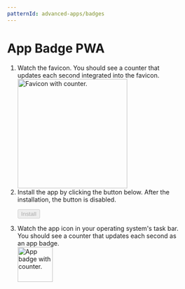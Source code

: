```yaml
---
patternId: advanced-apps/badges
---
```


<!DOCTYPE html>
<html lang="en">
  <head>
    <meta charset="utf-8" />
    <meta name="viewport" content="width=device-width, initial-scale=1" />
    <meta name="color-scheme" content="dark light" />
    <link rel="manifest" href="https://app-badge-pwa.glitch.me/manifest.json" />
    <title>App Badge PWA</title>
    <style>
      html {
        box-sizing: border-box;
        font-family: system-ui, sans-serif;
        color-scheme: dark light;
      }
      *, *:before, *:after {
        box-sizing: inherit;
      }
      body {
        margin: 1rem;
      }
      img {
        height: auto;
        max-width: 100%;
        display: block;
      }
    </style>
    <script>
      if ('serviceWorker' in navigator) {
        window.addEventListener('load', async () => {
          const registration = await navigator.serviceWorker.register(
            './sw.js',
          );
          console.log(
            'Service worker registered for scope',
            registration.scope,
          );
        });
      }
    </script>
    <script type="module">
      import 'https://unpkg.com/favicon-badge@2.0.0/dist/FavIconBadge.js';
      const favicon = document.querySelector('favicon-badge');
      const installButton = document.querySelector('button');
      const supportsAppBadge = 'setAppBadge' in navigator;
      let setAppBadge;
      let i = 0;
      const getAppBadgeValue = () => {
        if (i > 9) {
          i = 0;
        }
        return i++;
      };
      const setAppBadgeFavicon = (value) => {
        favicon.badge = value;
      };
      const setAppBadgeNative = (value) => {
        navigator.setAppBadge(value);
      }
      if (
        matchMedia('(display-mode: standalone)').matches &&
        supportsAppBadge
      ) {
        setAppBadge = setAppBadgeNative;
      } else {
        setAppBadge = setAppBadgeFavicon;
      }
      setInterval(() => {
        setAppBadge(getAppBadgeValue());
      }, 1000);
      if ('BeforeInstallPromptEvent' in window) {
        let installEvent = null;
        const onInstall = () => {
          installButton.disabled = true;
          installEvent = null;
          if (supportsAppBadge) {
            favicon.badge = false;
            setAppBadge = setAppBadgeNative;
          }
        };
        window.addEventListener('beforeinstallprompt', (event) => {
          event.preventDefault();
          installEvent = event;
          installButton.disabled = false;
        });
        installButton.addEventListener('click', async () => {
          if (!installEvent) {
            return;
          }
          installEvent.prompt();
          const result = await installEvent.userChoice;
          if (result.outcome === 'accepted') {
            onInstall();
          }
        });
        window.addEventListener('appinstalled', (event) => {
          onInstall();
        });
      }
    </script>
  </head>
  <body>
    <h1>App Badge PWA</h1>
    <ol>
      <li>
        Watch the favicon. You should see a counter that updates each second
        integrated into the favicon.
        <img
          src="https://cdn.glitch.global/d89b68f5-8448-437c-9655-e0b131c7d6c0/Screen%20Shot%202022-05-04%20at%2011.25.14.png?v=1651656333436"
          style="width: 250px; height: auto"
          width="528"
          height="74"
          alt="Favicon with counter."
        />
      </li>
      <li>
        Install the app by clicking the button below. After the installation,
        the button is disabled.
        <p>
          <button disabled type="button">Install</button>
        </p>
      </li>
      <li>
        Watch the app icon in your operating system's task bar. You should see a
        counter that updates each second as an app badge.
        <img
          src="https://cdn.glitch.global/d89b68f5-8448-437c-9655-e0b131c7d6c0/Screen%20Shot%202022-05-04%20at%2011.32.22.png?v=1651656760694"
          style="width: 80px; height: auto"
          width="282"
          height="388"
          alt="App badge with counter."
        />
      </li>
    </ol>
    <favicon-badge src="data:image/svg+xml, %3Csvg enable-background='new 0 0 128 128' viewBox='0 0 128 128' xmlns='http://www.w3.org/2000/svg' xmlns:xlink='http://www.w3.org/1999/xlink'%3E%3ClinearGradient id='f' x1='83.081' x2='105.28' y1='36.552' y2='36.552' gradientUnits='userSpaceOnUse'%3E%3Cstop stop-color='%238D6E63' offset='.0037206'/%3E%3Cstop stop-color='%2376594F' offset='.4152'/%3E%3Cstop stop-color='%234E342E' offset='.9989'/%3E%3C/linearGradient%3E%3Cpath d='m89.2 43.21c-0.84-0.18-3.53-2.77-6.12-5.84 4.16-2.1 16.11-7.47 20.68-7.47 0.46 0 0.69 0.06 0.78 0.09 0.34 0.12 0.71 0.33 0.73 1.26 0.07 2.9-3.13 7.42-4.52 7.99l-1.24 0.52c-2.69 1.12-8.28 3.47-10.2 3.47-0.03-0.02-0.07-0.02-0.11-0.02z' fill='url(%23f)'/%3E%3Cpath d='m103.76 31.39h0.04c0.03 1.67-2.37 5.78-3.62 6.45-0.36 0.15-0.78 0.32-1.25 0.52-1.91 0.8-7.6 3.18-9.39 3.34-0.77-0.45-2.36-1.98-4.05-3.86 5.03-2.38 14.65-6.45 18.27-6.45m0-3c-6.12 0-22.98 8.27-22.97 8.55 0 0 5.96 7.51 8.25 7.76 0.09 0.01 0.18 0.01 0.28 0.01 2.54 0 9.26-2.97 12.01-4.09 2.85-1.17 8.22-10.44 3.72-12.05-0.34-0.12-0.78-0.18-1.29-0.18z' fill='%235D4037'/%3E%3Cpolyline points='30.29 103.37 31.17 108.44 37.99 106.57' fill='%238D6E63'/%3E%3Cpolyline points='47.01 107.96 50.67 111.08 55.27 108.39' fill='%23A1887F'/%3E%3Cpolyline points='70.45 105.84 76.92 107.91 78.15 102.63' fill='%23BCAAA4'/%3E%3Cpolyline points='84.19 96.2 90.9 95.4 90.06 90.03' fill='%238D6E63'/%3E%3ClinearGradient id='e' x1='90.754' x2='108.35' y1='79.097' y2='79.097' gradientUnits='userSpaceOnUse'%3E%3Cstop stop-color='%238D6E63' offset='.0037206'/%3E%3Cstop stop-color='%2376594F' offset='.4152'/%3E%3Cstop stop-color='%234E342E' offset='.9989'/%3E%3C/linearGradient%3E%3Cpath d='m97.03 83.58c-2.7 0-4.91-0.32-6.27-0.58l2.37-8.25c0.73-0.06 1.82-0.13 3.09-0.13 5.15 0 8.91 1.04 10.58 2.94 1.19 1.35 1.74 2.5 1.5 3.15-0.18 0.5-1.19 1.75-6.55 2.54-1.54 0.21-3.13 0.33-4.72 0.33z' fill='url(%23e)'/%3E%3Cpath d='m96.21 76.12c4.64 0 8.09 0.89 9.45 2.43 0.77 0.87 1.04 1.41 1.13 1.66-0.37 0.28-1.63 1.01-5.28 1.55-1.46 0.21-2.97 0.32-4.5 0.32-1.68 0-3.17-0.13-4.36-0.29l1.61-5.62c0.57-0.03 1.23-0.05 1.95-0.05m0-3c-2.45 0-4.25 0.23-4.25 0.23l-3.08 10.76s3.35 0.97 8.15 0.97c1.52 0 3.19-0.1 4.93-0.35 7.27-1.07 10.13-3.43 5.95-8.16-2.54-2.89-7.9-3.45-11.7-3.45z' fill='%235D4037'/%3E%3ClinearGradient id='d' x1='64.17' x2='64.17' y1='27.642' y2='107.86' gradientTransform='matrix(.9998 -.0211 .0211 .9998 -1.3443 1.3702)' gradientUnits='userSpaceOnUse'%3E%3Cstop stop-color='%235D2813' offset='.1715'/%3E%3Cstop stop-color='%236A3A27' offset='.2429'/%3E%3Cstop stop-color='%238D6859' offset='.3885'/%3E%3Cstop stop-color='%23C5B2AA' offset='.5932'/%3E%3Cstop stop-color='%23fff' offset='.7926'/%3E%3C/linearGradient%3E%3Cpath d='m52.52 107.19c-37.81-0.61-44.98-29.22-46.31-41.49-0.61-5.6-0.56-10.55-0.53-13.82 0.02-1.77 0.03-3.01-0.05-3.85 0.32-0.14 0.89-0.29 1.25-0.38 1.27-0.33 3.01-0.78 3.15-2.46 0.13-1.54-1.28-2.47-2.42-3.21-0.15-0.1-0.34-0.22-0.52-0.35 3.71-3.46 20.01-14.52 46.65-14.52h0.63c18.29 0.12 32.11 8.38 41.07 24.55 0.37 0.67 0.62 1.12 0.84 1.43 1.78 2.55 4.66 2.82 5.82 2.82 0.39 0 0.63-0.03 0.63-0.03 0.15-0.02 0.3-0.06 0.44-0.12l13.32-5.84c0.58-0.13 1.11-0.19 1.59-0.19 1.18 0 3.94 0 4.24 7.24 0.36 8.46-2.77 8.7-3.95 8.79-0.06 0-0.13 0.01-0.2 0.01-1.42 0-4.41-0.79-7.31-1.55-3.76-0.99-7.65-2.01-10.28-2.01-0.83 0-1.51 0.1-2.07 0.31-3.31 1.21-4.05 4.22-3.98 5.71-0.04 2.2-1.38 38.98-41 38.98-0.31-0.01-0.66-0.01-1.01-0.02z' fill='url(%23d)'/%3E%3Cpath d='m53.76 28.63h0.62c11.37 0.07 21.04 3.4 28.75 9.9 6.22 5.24 9.45 11.07 11 13.86 0.4 0.72 0.66 1.19 0.92 1.56 2.19 3.13 5.67 3.47 7.07 3.47 0.41 0 0.7-0.03 0.8-0.04 0.3-0.03 0.6-0.11 0.88-0.24l13.18-5.78c0.41-0.08 0.79-0.12 1.12-0.12 0.8 0 2.48 0 2.72 5.78 0.3 6.99-1.77 7.15-2.54 7.21h-0.08c-1.22 0-4.25-0.8-6.92-1.5-3.85-1.01-7.84-2.06-10.67-2.06-1.01 0-1.86 0.13-2.6 0.4-4.09 1.5-5.04 5.22-4.98 7.14-0.03 0.91-0.45 10.06-5.25 18.99-6.59 12.25-18.1 18.46-34.22 18.46-0.34 0-0.68 0-1.02-0.01-36.59-0.57-43.53-28.24-44.82-40.11-0.6-5.51-0.55-10.41-0.51-13.64 0.01-1.1 0.02-2.01 0.01-2.76 0.02 0 0.04-0.01 0.06-0.01 1.32-0.34 4.05-1.05 4.29-3.81 0.15-1.73-0.85-2.92-1.88-3.75 5.05-3.85 19.63-12.94 44.07-12.94m0-3.05c-31.09 0-47.47 14.49-48.44 15.71-0.97 1.23 3.32 2.41 3.2 3.77s-4.74 0.92-4.43 2.87-0.36 9.06 0.61 17.94c0.63 5.76 4.74 42.15 47.8 42.84 0.36 0.01 0.72 0.01 1.07 0.01 42 0 42.52-40.53 42.52-40.53s-0.21-3.09 2.98-4.25c0.41-0.15 0.93-0.21 1.55-0.21 4.55 0 14.12 3.56 17.59 3.56 0.11 0 0.22 0 0.32-0.01 4.13-0.32 5.62-4.05 5.35-10.37-0.23-5.45-1.87-8.7-5.77-8.7-0.63 0-1.32 0.08-2.06 0.26l-13.46 5.9s-0.17 0.02-0.46 0.02c-0.96 0-3.22-0.22-4.57-2.17-1.76-2.52-11.65-26.43-43.15-26.63-0.23-0.01-0.44-0.01-0.65-0.01z' fill='%236D4C41'/%3E%3ClinearGradient id='c' x1='37.747' x2='63.178' y1='49.106' y2='49.106' gradientTransform='matrix(.9998 -.0211 .0211 .9998 -1.3443 1.3702)' gradientUnits='userSpaceOnUse'%3E%3Cstop stop-color='%235D4037' offset='.0022355'/%3E%3Cstop stop-color='%23462D28' offset='.7745'/%3E%3Cstop stop-color='%233E2723' offset='.9989'/%3E%3C/linearGradient%3E%3Cpath d='m37.31 43.68s4.13 2.45 1.83 7.32 5.92 8.24 12.4 8.35 11.54-10.92 11.2-15.99c-0.35-5.06-15.24-5.74-25.43 0.32z' fill='url(%23c)'/%3E%3Cpolyline points='26.79 89.88 28.89 95.75 34.49 93.08' fill='%23BCAAA4'/%3E%3Cpolyline points='42.28 96.62 45.56 101.61 50.22 97.71' fill='%23BCAAA4'/%3E%3Cpolyline points='16.25 86.69 15.43 96.38 24.03 95.47' fill='%23D7CCC8'/%3E%3Cpolyline points='62.26 97.53 66.89 101.26 70.23 95.98' fill='%23BCAAA4'/%3E%3Cpolyline points='55.12 104.31 59.74 108.04 63.09 102.76' fill='%23BCAAA4'/%3E%3Cpolyline points='76.49 94.53 82.87 96.17 82.74 89.65' fill='%23D7CCC8'/%3E%3Cpolyline points='37.77 79.99 40.25 85.68 44.45 81.59' fill='%236D4C41'/%3E%3Cpolyline points='52.45 87.68 56.87 91.85 59.18 86.33' fill='%236D4C41'/%3E%3Cpolyline points='53.86 70.2 57.51 75.45 60.27 69.66' fill='%238D6E63'/%3E%3Cpolyline points='67.45 67.52 72.89 70.58 73 64.1' fill='%238D6E63'/%3E%3Cpolyline points='81.12 71.93 86.55 74.98 86.67 68.51' fill='%238D6E63'/%3E%3Cpolyline points='71.83 82.9 77.01 86.42 77.63 79.98' fill='%235D4037'/%3E%3Cpolyline points='86.87 58.21 88.2 50.26 80.04 51.38' fill='%233E2723'/%3E%3Cpolyline points='77.45 45.42 76.45 37.42 68.98 41.08' fill='%233E2723'/%3E%3Cpolyline points='83.66 38.32 82.49 28.88 73.68 33.21' fill='%234E342E'/%3E%3Cpolyline points='77.15 31.71 74.62 22.57 66.54 28.27' fill='%233E2723'/%3E%3Cpolyline points='44.38 29.09 36.37 22.65 32.34 32.32' fill='%234E342E' stroke='%233E2723' stroke-miterlimit='10' stroke-width='.8152'/%3E%3Cpolyline points='63.01 34.13 58.71 22.46 50.9 32.1' fill='%233E2723'/%3E%3Cpolyline points='55.09 28.11 49 19.79 42.82 27.93' fill='%233E2723'/%3E%3Cpolyline points='30.01 30.61 21.44 25.28 18.55 35.26' fill='%233E2723'/%3E%3Cpolyline points='71.23 30.98 67.42 21.27 59.44 27.41' fill='%234E342E'/%3E%3Cpolyline points='20.57 72.15 21.14 77.91 25.96 74.98' fill='%236D4C41'/%3E%3Cpolyline points='12.55 75.13 7 82.08 14.42 82.08' fill='%23BCAAA4'/%3E%3Cpolyline points='16.24 56.96 12.28 62.42 18.7 64.05' fill='%236D4C41'/%3E%3Cpolyline points='34.25 66.48 35.09 73.04 40.15 69.3' fill='%238D6E63'/%3E%3Cpath d='m33.66 39.32c-0.14 5.06-4.13 9.04-8.91 8.89s-8.54-4.37-8.4-9.43 4.13-9.04 8.91-8.89 8.54 4.37 8.4 9.43z' fill='%23fff'/%3E%3Cpath d='m28.16 42.6c-1.85 1.85-4.76 1.76-6.51-0.2-1.74-1.96-1.66-5.04 0.19-6.88s4.76-1.76 6.51 0.2c1.74 1.95 1.66 5.03-0.19 6.88z'/%3E%3Cg display='none'%3E%3Cg display='inline'%3E%3Cg opacity='.6'%3E%3Ccircle cx='-117.33' cy='64' r='28' fill='none' opacity='.61' stroke='%23000' stroke-miterlimit='10' stroke-width='.2625'/%3E%3Cline x1='-97.33' x2='-97.33' y2='128' fill='none' opacity='.61' stroke='%23000' stroke-miterlimit='10' stroke-width='.25'/%3E%3Cline x1='-137.33' x2='-137.33' y2='128' fill='none' opacity='.61' stroke='%23000' stroke-miterlimit='10' stroke-width='.25'/%3E%3Cline x1='-117.33' x2='-117.33' y2='128' fill='none' opacity='.61' stroke='%23000' stroke-miterlimit='10' stroke-width='.25'/%3E%3Cline x1='-53.33' x2='-181.33' y1='64' y2='64' fill='none' opacity='.61' stroke='%23000' stroke-miterlimit='10' stroke-width='.25'/%3E%3Cline x1='-53.33' x2='-181.33' y1='44' y2='44' fill='none' opacity='.61' stroke='%23000' stroke-miterlimit='10' stroke-width='.25'/%3E%3Cline x1='-53.33' x2='-181.33' y1='83.75' y2='83.75' fill='none' opacity='.61' stroke='%23000' stroke-miterlimit='10' stroke-width='.25'/%3E%3Cline x1='-53.33' x2='-181.33' y1='128' fill='none' opacity='.61' stroke='%23000' stroke-miterlimit='10' stroke-width='.25'/%3E%3Cline x1='-181.33' x2='-53.33' y1='128' fill='none' opacity='.61' stroke='%23000' stroke-miterlimit='10' stroke-width='.25'/%3E%3Cg opacity='.61'%3E%3Cpath d='m-117.33 4.26c32.94 0 59.74 26.8 59.74 59.74s-26.8 59.74-59.74 59.74-59.74-26.8-59.74-59.74 26.79-59.74 59.74-59.74m0-0.26c-33.14 0-60 26.86-60 60s26.86 60 60 60 60-26.86 60-60-26.87-60-60-60z'/%3E%3C/g%3E%3Cpath d='m-73.36 115.97h-87.94c-4.42 0-8.03-3.61-8.03-8.03v-87.91c0-4.42 3.61-8.03 8.03-8.03h87.94c4.42 0 8.03 3.61 8.03 8.03v87.91c0 4.42-3.62 8.03-8.03 8.03z' fill='none' opacity='.61' stroke='%23000' stroke-miterlimit='10' stroke-width='.2578'/%3E%3Cpath d='m-81.33 124h-72c-4.4 0-8-3.6-8-8v-104c0-4.4 3.6-8 8-8h72c4.4 0 8 3.6 8 8v104c0 4.4-3.6 8-8 8z' fill='none' opacity='.61' stroke='%23000' stroke-miterlimit='10' stroke-width='.2628'/%3E%3Cpath d='m-67.57 108h-99.54c-5.63 0-10.23-4.6-10.23-10.23v-67.49c0-5.63 4.6-10.23 10.23-10.23h99.54c5.63 0 10.23 4.6 10.23 10.23v67.48c0.01 5.64-4.6 10.24-10.23 10.24z' fill='none' opacity='.61' stroke='%23000' stroke-miterlimit='10' stroke-width='.2627'/%3E%3C/g%3E%3Cg opacity='.2'%3E%3Cdefs%3E%3Crect id='h' x='-181.33' width='128' height='128' opacity='.2'/%3E%3C/defs%3E%3CclipPath id='b'%3E%3Cuse xlink:href='%23h'/%3E%3C/clipPath%3E%3Cg clip-path='url(%23b)'%3E%3Cg fill='none' stroke='%23000' stroke-miterlimit='10' stroke-width='.25'%3E%3Cline x1='-209.33' x2='-209.33' y1='160' y2='-32'/%3E%3Cline x1='-205.33' x2='-205.33' y1='160' y2='-32'/%3E%3Cline x1='-201.33' x2='-201.33' y1='160' y2='-32'/%3E%3Cline x1='-197.33' x2='-197.33' y1='160' y2='-32'/%3E%3Cline x1='-193.33' x2='-193.33' y1='160' y2='-32'/%3E%3Cline x1='-189.33' x2='-189.33' y1='160' y2='-32'/%3E%3Cline x1='-185.33' x2='-185.33' y1='160' y2='-32'/%3E%3Cline x1='-181.33' x2='-181.33' y1='160' y2='-32'/%3E%3Cline x1='-177.33' x2='-177.33' y1='160' y2='-32'/%3E%3Cline x1='-173.33' x2='-173.33' y1='160' y2='-32'/%3E%3Cline x1='-169.33' x2='-169.33' y1='160' y2='-32'/%3E%3Cline x1='-165.33' x2='-165.33' y1='160' y2='-32'/%3E%3Cline x1='-161.33' x2='-161.33' y1='160' y2='-32'/%3E%3Cline x1='-157.33' x2='-157.33' y1='160' y2='-32'/%3E%3Cline x1='-153.33' x2='-153.33' y1='160' y2='-32'/%3E%3Cline x1='-149.33' x2='-149.33' y1='160' y2='-32'/%3E%3Cline x1='-145.33' x2='-145.33' y1='160' y2='-32'/%3E%3Cline x1='-141.33' x2='-141.33' y1='160' y2='-32'/%3E%3Cline x1='-137.33' x2='-137.33' y1='160' y2='-32'/%3E%3Cline x1='-133.33' x2='-133.33' y1='160' y2='-32'/%3E%3Cline x1='-129.33' x2='-129.33' y1='160' y2='-32'/%3E%3Cline x1='-125.33' x2='-125.33' y1='160' y2='-32'/%3E%3Cline x1='-121.33' x2='-121.33' y1='160' y2='-32'/%3E%3Cline x1='-117.33' x2='-117.33' y1='160' y2='-32'/%3E%3Cline x1='-113.33' x2='-113.33' y1='160' y2='-32'/%3E%3Cline x1='-109.33' x2='-109.33' y1='160' y2='-32'/%3E%3Cline x1='-105.33' x2='-105.33' y1='160' y2='-32'/%3E%3Cline x1='-101.33' x2='-101.33' y1='160' y2='-32'/%3E%3Cline x1='-97.33' x2='-97.33' y1='160' y2='-32'/%3E%3Cline x1='-93.33' x2='-93.33' y1='160' y2='-32'/%3E%3Cline x1='-89.33' x2='-89.33' y1='160' y2='-32'/%3E%3Cline x1='-85.33' x2='-85.33' y1='160' y2='-32'/%3E%3Cline x1='-81.33' x2='-81.33' y1='160' y2='-32'/%3E%3Cline x1='-77.33' x2='-77.33' y1='160' y2='-32'/%3E%3Cline x1='-73.33' x2='-73.33' y1='160' y2='-32'/%3E%3Cline x1='-69.33' x2='-69.33' y1='160' y2='-32'/%3E%3Cline x1='-65.33' x2='-65.33' y1='160' y2='-32'/%3E%3Cline x1='-61.33' x2='-61.33' y1='160' y2='-32'/%3E%3Cline x1='-57.33' x2='-57.33' y1='160' y2='-32'/%3E%3Cline x1='-53.33' x2='-53.33' y1='160' y2='-32'/%3E%3Cline x1='-49.33' x2='-49.33' y1='160' y2='-32'/%3E%3Cline x1='-45.33' x2='-45.33' y1='160' y2='-32'/%3E%3Cline x1='-44.33' x2='-44.33' y1='166.05' y2='-25.95'/%3E%3Cline x1='-37.33' x2='-37.33' y1='160' y2='-32'/%3E%3Cline x1='-33.33' x2='-33.33' y1='160' y2='-32'/%3E%3Cline x1='-29.33' x2='-29.33' y1='160' y2='-32'/%3E%3Cline x1='-25.33' x2='-25.33' y1='160' y2='-32'/%3E%3C/g%3E%3Cg fill='none' stroke='%23000' stroke-miterlimit='10' stroke-width='.25'%3E%3Cline x1='-213.33' x2='-21.33' y1='-28' y2='-28'/%3E%3Cline x1='-213.33' x2='-21.33' y1='-24' y2='-24'/%3E%3Cline x1='-213.33' x2='-21.33' y1='-20' y2='-20'/%3E%3Cline x1='-213.33' x2='-21.33' y1='-16' y2='-16'/%3E%3Cline x1='-213.33' x2='-21.33' y1='-12' y2='-12'/%3E%3Cline x1='-213.33' x2='-21.33' y1='-8' y2='-8'/%3E%3Cline x1='-213.33' x2='-21.33' y1='-4' y2='-4'/%3E%3Cline x1='-213.33' x2='-21.33'/%3E%3Cline x1='-213.33' x2='-21.33' y1='4' y2='4'/%3E%3Cline x1='-213.33' x2='-21.33' y1='8' y2='8'/%3E%3Cline x1='-213.33' x2='-21.33' y1='12' y2='12'/%3E%3Cline x1='-213.33' x2='-21.33' y1='16' y2='16'/%3E%3Cline x1='-213.33' x2='-21.33' y1='20' y2='20'/%3E%3Cline x1='-213.33' x2='-21.33' y1='24' y2='24'/%3E%3Cline x1='-213.33' x2='-21.33' y1='28' y2='28'/%3E%3Cline x1='-213.33' x2='-21.33' y1='32' y2='32'/%3E%3Cline x1='-213.33' x2='-21.33' y1='36' y2='36'/%3E%3Cline x1='-213.33' x2='-21.33' y1='40' y2='40'/%3E%3Cline x1='-213.33' x2='-21.33' y1='44' y2='44'/%3E%3Cline x1='-213.33' x2='-21.33' y1='48' y2='48'/%3E%3Cline x1='-213.33' x2='-21.33' y1='52' y2='52'/%3E%3Cline x1='-213.33' x2='-21.33' y1='56' y2='56'/%3E%3Cline x1='-213.33' x2='-21.33' y1='60' y2='60'/%3E%3Cline x1='-213.33' x2='-21.33' y1='64' y2='64'/%3E%3Cline x1='-213.33' x2='-21.33' y1='68' y2='68'/%3E%3Cline x1='-213.33' x2='-21.33' y1='72' y2='72'/%3E%3Cline x1='-213.33' x2='-21.33' y1='76' y2='76'/%3E%3Cline x1='-213.33' x2='-21.33' y1='80' y2='80'/%3E%3Cline x1='-213.33' x2='-21.33' y1='84' y2='84'/%3E%3Cline x1='-213.33' x2='-21.33' y1='88' y2='88'/%3E%3Cline x1='-213.33' x2='-21.33' y1='92' y2='92'/%3E%3Cline x1='-213.33' x2='-21.33' y1='96' y2='96'/%3E%3Cline x1='-213.33' x2='-21.33' y1='100' y2='100'/%3E%3Cline x1='-213.33' x2='-21.33' y1='104' y2='104'/%3E%3Cline x1='-213.33' x2='-21.33' y1='108' y2='108'/%3E%3Cline x1='-213.33' x2='-21.33' y1='112' y2='112'/%3E%3Cline x1='-213.33' x2='-21.33' y1='116' y2='116'/%3E%3Cline x1='-213.33' x2='-21.33' y1='120' y2='120'/%3E%3Cline x1='-213.33' x2='-21.33' y1='124' y2='124'/%3E%3Cline x1='-213.33' x2='-21.33' y1='128' y2='128'/%3E%3Cline x1='-213.33' x2='-21.33' y1='132' y2='132'/%3E%3Cline x1='-213.33' x2='-21.33' y1='136' y2='136'/%3E%3Cline x1='-213.33' x2='-21.33' y1='140' y2='140'/%3E%3Cline x1='-213.33' x2='-21.33' y1='144' y2='144'/%3E%3Cline x1='-213.33' x2='-21.33' y1='148' y2='148'/%3E%3Cline x1='-213.33' x2='-21.33' y1='152' y2='152'/%3E%3Cline x1='-213.33' x2='-21.33' y1='156' y2='156'/%3E%3C/g%3E%3Cpath d='m-21.58-31.75v191.5h-191.5v-191.5h191.5m0.25-0.25h-192v192h192v-192z'/%3E%3C/g%3E%3C/g%3E%3Cg fill='%23F44336'%3E%3Crect x='-181.33' width='4' height='128' opacity='.3'/%3E%3Crect x='-57.33' width='4' height='128' opacity='.3'/%3E%3Crect transform='matrix(-1.837e-16 1 -1 -1.837e-16 -115.33 119.33)' x='-119.33' y='-58' width='4' height='120' opacity='.3'/%3E%3Crect transform='matrix(-1.837e-16 1 -1 -1.837e-16 8.6667 243.33)' x='-119.33' y='66' width='4' height='120' opacity='.3'/%3E%3C/g%3E%3C/g%3E%3Cg display='inline'%3E%3Cg opacity='.6'%3E%3Ccircle cx='64' cy='64' r='28' fill='none' opacity='.61' stroke='%23000' stroke-miterlimit='10' stroke-width='.2625'/%3E%3Cline x1='84' x2='84' y2='128' fill='none' opacity='.61' stroke='%23000' stroke-miterlimit='10' stroke-width='.25'/%3E%3Cline x1='44' x2='44' y2='128' fill='none' opacity='.61' stroke='%23000' stroke-miterlimit='10' stroke-width='.25'/%3E%3Cline x1='64' x2='64' y2='128' fill='none' opacity='.61' stroke='%23000' stroke-miterlimit='10' stroke-width='.25'/%3E%3Cline x1='128' y1='64' y2='64' fill='none' opacity='.61' stroke='%23000' stroke-miterlimit='10' stroke-width='.25'/%3E%3Cline x1='128' y1='44' y2='44' fill='none' opacity='.61' stroke='%23000' stroke-miterlimit='10' stroke-width='.25'/%3E%3Cline x1='128' y1='83.75' y2='83.75' fill='none' opacity='.61' stroke='%23000' stroke-miterlimit='10' stroke-width='.25'/%3E%3Cline x1='128' y1='128' fill='none' opacity='.61' stroke='%23000' stroke-miterlimit='10' stroke-width='.25'/%3E%3Cline x2='128' y1='128' fill='none' opacity='.61' stroke='%23000' stroke-miterlimit='10' stroke-width='.25'/%3E%3Cg opacity='.61'%3E%3Cpath d='M64,4.26c32.94,0,59.74,26.8,59.74,59.74S96.94,123.74,64,123.74S4.26,96.94,4.26,64S31.06,4.26,64,4.26 M64,4 C30.86,4,4,30.86,4,64s26.86,60,60,60s60-26.86,60-60S97.14,4,64,4L64,4z'/%3E%3C/g%3E%3Cpath d='m107.97 115.97h-87.94c-4.42 0-8.03-3.61-8.03-8.03v-87.91c0-4.42 3.61-8.03 8.03-8.03h87.94c4.42 0 8.03 3.61 8.03 8.03v87.91c0 4.42-3.61 8.03-8.03 8.03z' fill='none' opacity='.61' stroke='%23000' stroke-miterlimit='10' stroke-width='.2578'/%3E%3Cpath d='m100 124h-72c-4.4 0-8-3.6-8-8v-104c0-4.4 3.6-8 8-8h72c4.4 0 8 3.6 8 8v104c0 4.4-3.6 8-8 8z' fill='none' opacity='.61' stroke='%23000' stroke-miterlimit='10' stroke-width='.2628'/%3E%3Cpath d='M113.77,108H14.23 C8.6,108,4,103.4,4,97.77V30.28c0-5.63,4.6-10.23,10.23-10.23h99.54c5.63,0,10.23,4.6,10.23,10.23v67.48 C124,103.4,119.4,108,113.77,108z' fill='none' opacity='.61' stroke='%23000' stroke-miterlimit='10' stroke-width='.2627'/%3E%3C/g%3E%3Cg opacity='.2'%3E%3Cdefs%3E%3Crect id='g' width='128' height='128' opacity='.2'/%3E%3C/defs%3E%3CclipPath id='a'%3E%3Cuse xlink:href='%23g'/%3E%3C/clipPath%3E%3Cg clip-path='url(%23a)'%3E%3Cg fill='none' stroke='%23000' stroke-miterlimit='10' stroke-width='.25'%3E%3Cline x1='-28' x2='-28' y1='160' y2='-32'/%3E%3Cline x1='-24' x2='-24' y1='160' y2='-32'/%3E%3Cline x1='-20' x2='-20' y1='160' y2='-32'/%3E%3Cline x1='-16' x2='-16' y1='160' y2='-32'/%3E%3Cline x1='-12' x2='-12' y1='160' y2='-32'/%3E%3Cline x1='-8' x2='-8' y1='160' y2='-32'/%3E%3Cline x1='-4' x2='-4' y1='160' y2='-32'/%3E%3Cline y1='160' y2='-32'/%3E%3Cline x1='4' x2='4' y1='160' y2='-32'/%3E%3Cline x1='8' x2='8' y1='160' y2='-32'/%3E%3Cline x1='12' x2='12' y1='160' y2='-32'/%3E%3Cline x1='16' x2='16' y1='160' y2='-32'/%3E%3Cline x1='20' x2='20' y1='160' y2='-32'/%3E%3Cline x1='24' x2='24' y1='160' y2='-32'/%3E%3Cline x1='28' x2='28' y1='160' y2='-32'/%3E%3Cline x1='32' x2='32' y1='160' y2='-32'/%3E%3Cline x1='36' x2='36' y1='160' y2='-32'/%3E%3Cline x1='40' x2='40' y1='160' y2='-32'/%3E%3Cline x1='44' x2='44' y1='160' y2='-32'/%3E%3Cline x1='48' x2='48' y1='160' y2='-32'/%3E%3Cline x1='52' x2='52' y1='160' y2='-32'/%3E%3Cline x1='56' x2='56' y1='160' y2='-32'/%3E%3Cline x1='60' x2='60' y1='160' y2='-32'/%3E%3Cline x1='64' x2='64' y1='160' y2='-32'/%3E%3Cline x1='68' x2='68' y1='160' y2='-32'/%3E%3Cline x1='72' x2='72' y1='160' y2='-32'/%3E%3Cline x1='76' x2='76' y1='160' y2='-32'/%3E%3Cline x1='80' x2='80' y1='160' y2='-32'/%3E%3Cline x1='84' x2='84' y1='160' y2='-32'/%3E%3Cline x1='88' x2='88' y1='160' y2='-32'/%3E%3Cline x1='92' x2='92' y1='160' y2='-32'/%3E%3Cline x1='96' x2='96' y1='160' y2='-32'/%3E%3Cline x1='100' x2='100' y1='160' y2='-32'/%3E%3Cline x1='104' x2='104' y1='160' y2='-32'/%3E%3Cline x1='108' x2='108' y1='160' y2='-32'/%3E%3Cline x1='112' x2='112' y1='160' y2='-32'/%3E%3Cline x1='116' x2='116' y1='160' y2='-32'/%3E%3Cline x1='120' x2='120' y1='160' y2='-32'/%3E%3Cline x1='124' x2='124' y1='160' y2='-32'/%3E%3Cline x1='128' x2='128' y1='160' y2='-32'/%3E%3Cline x1='132' x2='132' y1='160' y2='-32'/%3E%3Cline x1='136' x2='136' y1='160' y2='-32'/%3E%3Cline x1='137' x2='137' y1='166.05' y2='-25.95'/%3E%3Cline x1='144' x2='144' y1='160' y2='-32'/%3E%3Cline x1='148' x2='148' y1='160' y2='-32'/%3E%3Cline x1='152' x2='152' y1='160' y2='-32'/%3E%3Cline x1='156' x2='156' y1='160' y2='-32'/%3E%3C/g%3E%3Cg fill='none' stroke='%23000' stroke-miterlimit='10' stroke-width='.25'%3E%3Cline x1='-32' x2='160' y1='-28' y2='-28'/%3E%3Cline x1='-32' x2='160' y1='-24' y2='-24'/%3E%3Cline x1='-32' x2='160' y1='-20' y2='-20'/%3E%3Cline x1='-32' x2='160' y1='-16' y2='-16'/%3E%3Cline x1='-32' x2='160' y1='-12' y2='-12'/%3E%3Cline x1='-32' x2='160' y1='-8' y2='-8'/%3E%3Cline x1='-32' x2='160' y1='-4' y2='-4'/%3E%3Cline x1='-32' x2='160'/%3E%3Cline x1='-32' x2='160' y1='4' y2='4'/%3E%3Cline x1='-32' x2='160' y1='8' y2='8'/%3E%3Cline x1='-32' x2='160' y1='12' y2='12'/%3E%3Cline x1='-32' x2='160' y1='16' y2='16'/%3E%3Cline x1='-32' x2='160' y1='20' y2='20'/%3E%3Cline x1='-32' x2='160' y1='24' y2='24'/%3E%3Cline x1='-32' x2='160' y1='28' y2='28'/%3E%3Cline x1='-32' x2='160' y1='32' y2='32'/%3E%3Cline x1='-32' x2='160' y1='36' y2='36'/%3E%3Cline x1='-32' x2='160' y1='40' y2='40'/%3E%3Cline x1='-32' x2='160' y1='44' y2='44'/%3E%3Cline x1='-32' x2='160' y1='48' y2='48'/%3E%3Cline x1='-32' x2='160' y1='52' y2='52'/%3E%3Cline x1='-32' x2='160' y1='56' y2='56'/%3E%3Cline x1='-32' x2='160' y1='60' y2='60'/%3E%3Cline x1='-32' x2='160' y1='64' y2='64'/%3E%3Cline x1='-32' x2='160' y1='68' y2='68'/%3E%3Cline x1='-32' x2='160' y1='72' y2='72'/%3E%3Cline x1='-32' x2='160' y1='76' y2='76'/%3E%3Cline x1='-32' x2='160' y1='80' y2='80'/%3E%3Cline x1='-32' x2='160' y1='84' y2='84'/%3E%3Cline x1='-32' x2='160' y1='88' y2='88'/%3E%3Cline x1='-32' x2='160' y1='92' y2='92'/%3E%3Cline x1='-32' x2='160' y1='96' y2='96'/%3E%3Cline x1='-32' x2='160' y1='100' y2='100'/%3E%3Cline x1='-32' x2='160' y1='104' y2='104'/%3E%3Cline x1='-32' x2='160' y1='108' y2='108'/%3E%3Cline x1='-32' x2='160' y1='112' y2='112'/%3E%3Cline x1='-32' x2='160' y1='116' y2='116'/%3E%3Cline x1='-32' x2='160' y1='120' y2='120'/%3E%3Cline x1='-32' x2='160' y1='124' y2='124'/%3E%3Cline x1='-32' x2='160' y1='128' y2='128'/%3E%3Cline x1='-32' x2='160' y1='132' y2='132'/%3E%3Cline x1='-32' x2='160' y1='136' y2='136'/%3E%3Cline x1='-32' x2='160' y1='140' y2='140'/%3E%3Cline x1='-32' x2='160' y1='144' y2='144'/%3E%3Cline x1='-32' x2='160' y1='148' y2='148'/%3E%3Cline x1='-32' x2='160' y1='152' y2='152'/%3E%3Cline x1='-32' x2='160' y1='156' y2='156'/%3E%3C/g%3E%3Cpath d='m159.75-31.75v191.5h-191.5v-191.5h191.5m0.25-0.25h-192v192h192v-192z'/%3E%3C/g%3E%3C/g%3E%3Cg fill='%23F44336'%3E%3Crect width='4' height='128' opacity='.3'/%3E%3Crect x='124' width='4' height='128' opacity='.3'/%3E%3Crect transform='matrix(-1.837e-16 1 -1 -1.837e-16 66 -62)' x='62' y='-58' width='4' height='120' opacity='.3'/%3E%3Crect transform='matrix(-1.837e-16 1 -1 -1.837e-16 190 62)' x='62' y='66' width='4' height='120' opacity='.3'/%3E%3C/g%3E%3C/g%3E%3C/g%3E%3C/svg%3E" textColor="#fff" badge="" />
  </body>
</html>
